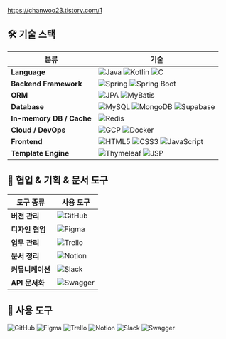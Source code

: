 https://chanwoo23.tistory.com/1

## 🛠️ 기술 스택

| 분류               | 기술 |
|--------------------|------|
| **Language**        | ![Java](https://img.shields.io/badge/Java-007396?style=flat&logo=openjdk&logoColor=white) ![Kotlin](https://img.shields.io/badge/Kotlin-7F52FF?style=flat&logo=kotlin&logoColor=white) ![C](https://img.shields.io/badge/C-A8B9CC?style=flat&logo=c&logoColor=white) |
| **Backend Framework** | ![Spring](https://img.shields.io/badge/Spring-6DB33F?style=flat&logo=spring&logoColor=white) ![Spring Boot](https://img.shields.io/badge/Spring%20Boot-6DB33F?style=flat&logo=spring-boot&logoColor=white) |
| **ORM**             | ![JPA](https://img.shields.io/badge/JPA-007396?style=flat) ![MyBatis](https://img.shields.io/badge/MyBatis-DB3D44?style=flat&logoColor=white) |
| **Database**        | ![MySQL](https://img.shields.io/badge/MySQL-4479A1?style=flat&logo=mysql&logoColor=white) ![MongoDB](https://img.shields.io/badge/MongoDB-47A248?style=flat&logo=mongodb&logoColor=white) ![Supabase](https://img.shields.io/badge/Supabase-3ECF8E?style=flat&logo=supabase&logoColor=white) |
| **In-memory DB / Cache** | ![Redis](https://img.shields.io/badge/Redis-DC382D?style=flat&logo=redis&logoColor=white) |
| **Cloud / DevOps**  | ![GCP](https://img.shields.io/badge/GCP-4285F4?style=flat&logo=google-cloud&logoColor=white) ![Docker](https://img.shields.io/badge/Docker-2496ED?style=flat&logo=docker&logoColor=white) |
| **Frontend**        | ![HTML5](https://img.shields.io/badge/HTML5-E34F26?style=flat&logo=html5&logoColor=white) ![CSS3](https://img.shields.io/badge/CSS3-1572B6?style=flat&logo=css3&logoColor=white) ![JavaScript](https://img.shields.io/badge/JavaScript-F7DF1E?style=flat&logo=javascript&logoColor=black) |
| **Template Engine** | ![Thymeleaf](https://img.shields.io/badge/Thymeleaf-005F0F?style=flat&logo=thymeleaf&logoColor=white) ![JSP](https://img.shields.io/badge/JSP-007396?style=flat) |


## 🧰 협업 & 기획 & 문서 도구

| 도구 종류     | 사용 도구 |
|---------------|-----------|
| **버전 관리**    | ![GitHub](https://img.shields.io/badge/GitHub-181717?style=flat&logo=github&logoColor=white) |
| **디자인 협업**  | ![Figma](https://img.shields.io/badge/Figma-F24E1E?style=flat&logo=figma&logoColor=white) |
| **업무 관리**    | ![Trello](https://img.shields.io/badge/Trello-0052CC?style=flat&logo=trello&logoColor=white) |
| **문서 정리**    | ![Notion](https://img.shields.io/badge/Notion-000000?style=flat&logo=notion&logoColor=white) |
| **커뮤니케이션** | ![Slack](https://img.shields.io/badge/Slack-4A154B?style=flat&logo=slack&logoColor=white) |
| **API 문서화**   | ![Swagger](https://img.shields.io/badge/Swagger-85EA2D?style=flat&logo=swagger&logoColor=black) |



## 🧰 사용 도구

![GitHub](https://img.shields.io/badge/GitHub-181717?style=flat&logo=github&logoColor=white)
![Figma](https://img.shields.io/badge/Figma-F24E1E?style=flat&logo=figma&logoColor=white)
![Trello](https://img.shields.io/badge/Trello-0052CC?style=flat&logo=trello&logoColor=white)
![Notion](https://img.shields.io/badge/Notion-000000?style=flat&logo=notion&logoColor=white)
![Slack](https://img.shields.io/badge/Slack-4A154B?style=flat&logo=slack&logoColor=white)
![Swagger](https://img.shields.io/badge/Swagger-85EA2D?style=flat&logo=swagger&logoColor=black)




